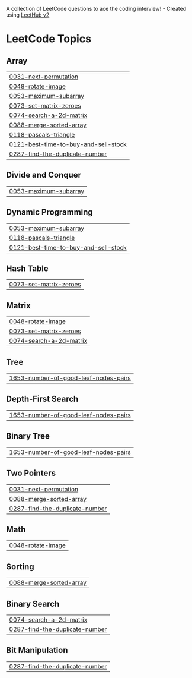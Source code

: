 A collection of LeetCode questions to ace the coding interview! - Created using [LeetHub v2](https://github.com/arunbhardwaj/LeetHub-2.0)
<!---LeetCode Topics Start-->
# LeetCode Topics
## Array
|  |
| ------- |
| [0031-next-permutation](https://github.com/abhiabhishek19/dsapractice/tree/master/0031-next-permutation) |
| [0048-rotate-image](https://github.com/abhiabhishek19/dsapractice/tree/master/0048-rotate-image) |
| [0053-maximum-subarray](https://github.com/abhiabhishek19/dsapractice/tree/master/0053-maximum-subarray) |
| [0073-set-matrix-zeroes](https://github.com/abhiabhishek19/dsapractice/tree/master/0073-set-matrix-zeroes) |
| [0074-search-a-2d-matrix](https://github.com/abhiabhishek19/dsapractice/tree/master/0074-search-a-2d-matrix) |
| [0088-merge-sorted-array](https://github.com/abhiabhishek19/dsapractice/tree/master/0088-merge-sorted-array) |
| [0118-pascals-triangle](https://github.com/abhiabhishek19/dsapractice/tree/master/0118-pascals-triangle) |
| [0121-best-time-to-buy-and-sell-stock](https://github.com/abhiabhishek19/dsapractice/tree/master/0121-best-time-to-buy-and-sell-stock) |
| [0287-find-the-duplicate-number](https://github.com/abhiabhishek19/dsapractice/tree/master/0287-find-the-duplicate-number) |
## Divide and Conquer
|  |
| ------- |
| [0053-maximum-subarray](https://github.com/abhiabhishek19/dsapractice/tree/master/0053-maximum-subarray) |
## Dynamic Programming
|  |
| ------- |
| [0053-maximum-subarray](https://github.com/abhiabhishek19/dsapractice/tree/master/0053-maximum-subarray) |
| [0118-pascals-triangle](https://github.com/abhiabhishek19/dsapractice/tree/master/0118-pascals-triangle) |
| [0121-best-time-to-buy-and-sell-stock](https://github.com/abhiabhishek19/dsapractice/tree/master/0121-best-time-to-buy-and-sell-stock) |
## Hash Table
|  |
| ------- |
| [0073-set-matrix-zeroes](https://github.com/abhiabhishek19/dsapractice/tree/master/0073-set-matrix-zeroes) |
## Matrix
|  |
| ------- |
| [0048-rotate-image](https://github.com/abhiabhishek19/dsapractice/tree/master/0048-rotate-image) |
| [0073-set-matrix-zeroes](https://github.com/abhiabhishek19/dsapractice/tree/master/0073-set-matrix-zeroes) |
| [0074-search-a-2d-matrix](https://github.com/abhiabhishek19/dsapractice/tree/master/0074-search-a-2d-matrix) |
## Tree
|  |
| ------- |
| [1653-number-of-good-leaf-nodes-pairs](https://github.com/abhiabhishek19/dsapractice/tree/master/1653-number-of-good-leaf-nodes-pairs) |
## Depth-First Search
|  |
| ------- |
| [1653-number-of-good-leaf-nodes-pairs](https://github.com/abhiabhishek19/dsapractice/tree/master/1653-number-of-good-leaf-nodes-pairs) |
## Binary Tree
|  |
| ------- |
| [1653-number-of-good-leaf-nodes-pairs](https://github.com/abhiabhishek19/dsapractice/tree/master/1653-number-of-good-leaf-nodes-pairs) |
## Two Pointers
|  |
| ------- |
| [0031-next-permutation](https://github.com/abhiabhishek19/dsapractice/tree/master/0031-next-permutation) |
| [0088-merge-sorted-array](https://github.com/abhiabhishek19/dsapractice/tree/master/0088-merge-sorted-array) |
| [0287-find-the-duplicate-number](https://github.com/abhiabhishek19/dsapractice/tree/master/0287-find-the-duplicate-number) |
## Math
|  |
| ------- |
| [0048-rotate-image](https://github.com/abhiabhishek19/dsapractice/tree/master/0048-rotate-image) |
## Sorting
|  |
| ------- |
| [0088-merge-sorted-array](https://github.com/abhiabhishek19/dsapractice/tree/master/0088-merge-sorted-array) |
## Binary Search
|  |
| ------- |
| [0074-search-a-2d-matrix](https://github.com/abhiabhishek19/dsapractice/tree/master/0074-search-a-2d-matrix) |
| [0287-find-the-duplicate-number](https://github.com/abhiabhishek19/dsapractice/tree/master/0287-find-the-duplicate-number) |
## Bit Manipulation
|  |
| ------- |
| [0287-find-the-duplicate-number](https://github.com/abhiabhishek19/dsapractice/tree/master/0287-find-the-duplicate-number) |
<!---LeetCode Topics End-->